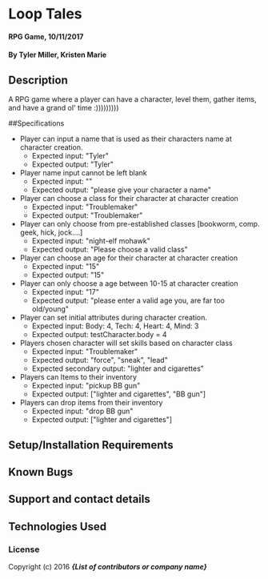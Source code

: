 # Loop Tales

#### RPG Game, 10/11/2017

#### By Tyler Miller, Kristen Marie

## Description

A RPG game where a player can have a character, level them, gather items, and have a grand ol' time :)))))))))

##Specifications

* Player can input a name that is used as their characters name at character creation.
  * Expected input: "Tyler"
  * Expected output: "Tyler"
* Player name input cannot be left blank
  * Expected input: ""
  * Expected output: "please give your character a name"
* Player can choose a class for their character at character creation
  * Expected input: "Troublemaker"
  * Expected output: "Troublemaker"
* Player can only choose from pre-established classes [bookworm, comp. geek, hick, jock....]     
  * Expected input: "night-elf mohawk"
  * Expected output: "Please choose a valid class"
* Player can choose an age for their character at character creation
  * Expected input: "15"
  * Expected output: "15"
* Player can only choose a age between 10-15 at character creation
  * Expected input: "17"
  * Expected output: "please enter a valid age you, are far too old/young"
* Player can set initial attributes during character creation.
  * Expected input: Body: 4, Tech: 4, Heart: 4, Mind: 3
  * Expected output: testCharacter.body = 4
* Players chosen character will set skills based on character class
  * Expected input: "Troublemaker"
  * Expected output: "force", "sneak", "lead"
  * Expected secondary output: "lighter and cigarettes"
* Players can Items to their inventory
  * Expected input: "pickup BB gun"
  * Expected output: ["lighter and cigarettes", "BB gun"]
* Players can drop items from their inventory
  * Expected input: "drop BB gun"
  * Expected output: ["lighter and cigarettes"]



## Setup/Installation Requirements

## Known Bugs

## Support and contact details

## Technologies Used

### License

Copyright (c) 2016 **_{List of contributors or company name}_**
